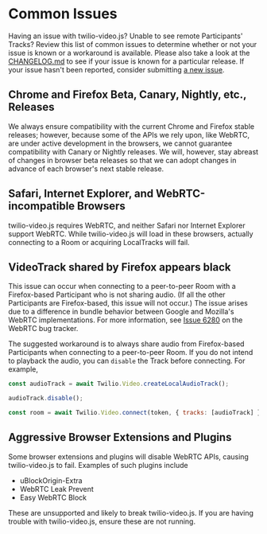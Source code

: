 Common Issues
=============

Having an issue with twilio-video.js? Unable to see remote Participants' Tracks?
Review this list of common issues to determine whether or not your issue is
known or a workaround is available. Please also take a look at the
[CHANGELOG.md](CHANGELOG.md) to see if your issue is known for a particular
release. If your issue hasn't been reported, consider submitting
[a new issue](https://github.com/twilio/twilio-video.js/issues/new).

Chrome and Firefox Beta, Canary, Nightly, etc., Releases
--------------------------------------------------------

We always ensure compatibility with the current Chrome and Firefox stable
releases; however, because some of the APIs we rely upon, like WebRTC, are under
active development in the browsers, we cannot guarantee compatibility with
Canary or Nightly releases. We will, however, stay abreast of changes in browser
beta releases so that we can adopt changes in advance of each browser's next
stable release.

Safari, Internet Explorer, and WebRTC-incompatible Browsers
-----------------------------------------------------------

twilio-video.js requires WebRTC, and neither Safari nor Internet Explorer
support WebRTC. While twilio-video.js will load in these browsers, actually
connecting to a Room or acquiring LocalTracks will fail.

VideoTrack shared by Firefox appears black
------------------------------------------

This issue can occur when connecting to a peer-to-peer Room with a Firefox-based
Participant who is not sharing audio. (If all the other Participants are
Firefox-based, this issue will not occur.) The issue arises due to a difference
in bundle behavior between Google and Mozilla's WebRTC implementations. For
more information, see [Issue 6280](https://bugs.chromium.org/p/webrtc/issues/detail?id=6280)
on the WebRTC bug tracker.

The suggested workaround is to always share audio from Firefox-based
Participants when connecting to a peer-to-peer Room. If you do not intend to
playback the audio, you can `disable` the Track before connecting. For example,

```js
const audioTrack = await Twilio.Video.createLocalAudioTrack();

audioTrack.disable();

const room = await Twilio.Video.connect(token, { tracks: [audioTrack] });
```

Aggressive Browser Extensions and Plugins
-----------------------------------------

Some browser extensions and plugins will disable WebRTC APIs, causing
twilio-video.js to fail. Examples of such plugins include

* uBlockOrigin-Extra
* WebRTC Leak Prevent
* Easy WebRTC Block

These are unsupported and likely to break twilio-video.js. If you are having
trouble with twilio-video.js, ensure these are not running.
